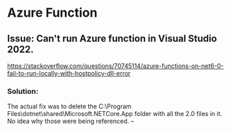 # Azure Function

## Issue: Can't run Azure function in Visual Studio 2022. 

https://stackoverflow.com/questions/70745114/azure-functions-on-net6-0-fail-to-run-locally-with-hostpolicy-dll-error

### Solution: 

The actual fix was to delete the C:\Program Files\dotnet\shared\Microsoft.NETCore.App folder with all the 2.0 files in it. No idea why those were being referenced. – 
